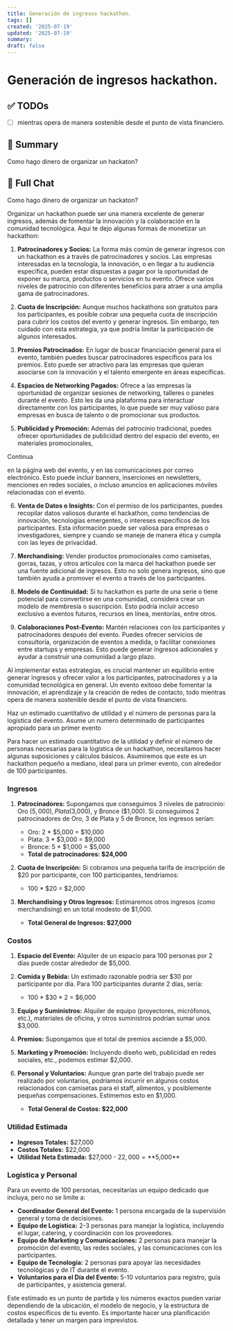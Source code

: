 ```yaml
---
title: Generación de ingresos hackathon.
tags: []
created: '2025-07-19'
updated: '2025-07-19'
summary:
draft: false
---
```


# Generación de ingresos hackathon.

## ✅ TODOs
- [ ] mientras opera de manera sostenible desde el punto de vista financiero.

## 📌 Summary
Como hago dinero de organizar un hackaton?

## 🧠 Full Chat


Como hago dinero de organizar un hackaton? 

Organizar un hackathon puede ser una manera excelente de generar ingresos, además de fomentar la innovación y la colaboración en la comunidad tecnológica. Aquí te dejo algunas formas de monetizar un hackathon:

1. **Patrocinadores y Socios:** La forma más común de generar ingresos con un hackathon es a través de patrocinadores y socios. Las empresas interesadas en la tecnología, la innovación, o en llegar a tu audiencia específica, pueden estar dispuestas a pagar por la oportunidad de exponer su marca, productos o servicios en tu evento. Ofrece varios niveles de patrocinio con diferentes beneficios para atraer a una amplia gama de patrocinadores.

2. **Cuota de Inscripción:** Aunque muchos hackathons son gratuitos para los participantes, es posible cobrar una pequeña cuota de inscripción para cubrir los costos del evento y generar ingresos. Sin embargo, ten cuidado con esta estrategia, ya que podría limitar la participación de algunos interesados.

3. **Premios Patrocinados:** En lugar de buscar financiación general para el evento, también puedes buscar patrocinadores específicos para los premios. Esto puede ser atractivo para las empresas que quieran asociarse con la innovación y el talento emergente en áreas específicas.

4. **Espacios de Networking Pagados:** Ofrece a las empresas la oportunidad de organizar sesiones de networking, talleres o paneles durante el evento. Esto les da una plataforma para interactuar directamente con los participantes, lo que puede ser muy valioso para empresas en busca de talento o de promocionar sus productos.

5. **Publicidad y Promoción:** Además del patrocinio tradicional, puedes ofrecer oportunidades de publicidad dentro del espacio del evento, en materiales promocionales,

Continua

en la página web del evento, y en las comunicaciones por correo electrónico. Esto puede incluir banners, inserciones en newsletters, menciones en redes sociales, o incluso anuncios en aplicaciones móviles relacionadas con el evento.

6. **Venta de Datos o Insights:** Con el permiso de los participantes, puedes recopilar datos valiosos durante el hackathon, como tendencias de innovación, tecnologías emergentes, o intereses específicos de los participantes. Esta información puede ser valiosa para empresas o investigadores, siempre y cuando se maneje de manera ética y cumpla con las leyes de privacidad.

7. **Merchandising:** Vender productos promocionales como camisetas, gorras, tazas, y otros artículos con la marca del hackathon puede ser una fuente adicional de ingresos. Esto no solo genera ingresos, sino que también ayuda a promover el evento a través de los participantes.

8. **Modelo de Continuidad:** Si tu hackathon es parte de una serie o tiene potencial para convertirse en una comunidad, considera crear un modelo de membresía o suscripción. Esto podría incluir acceso exclusivo a eventos futuros, recursos en línea, mentorías, entre otros.

9. **Colaboraciones Post-Evento:** Mantén relaciones con los participantes y patrocinadores después del evento. Puedes ofrecer servicios de consultoría, organización de eventos a medida, o facilitar conexiones entre startups y empresas. Esto puede generar ingresos adicionales y ayudar a construir una comunidad a largo plazo.

Al implementar estas estrategias, es crucial mantener un equilibrio entre generar ingresos y ofrecer valor a los participantes, patrocinadores y a la comunidad tecnológica en general. Un evento exitoso debe fomentar la innovación, el aprendizaje y la creación de redes de contacto, todo mientras opera de manera sostenible desde el punto de vista financiero.

Haz un estimado cuantitativo de utilidad y el número de personas para la logística del evento. Asume un numero determinado de participantes apropiado para un primer evento 

Para hacer un estimado cuantitativo de la utilidad y definir el número de personas necesarias para la logística de un hackathon, necesitamos hacer algunas suposiciones y cálculos básicos. Asumiremos que este es un hackathon pequeño a mediano, ideal para un primer evento, con alrededor de 100 participantes. 

### Ingresos

1. **Patrocinadores:** Supongamos que conseguimos 3 niveles de patrocinio: Oro ($5,000), Plata ($3,000), y Bronce ($1,000). Si conseguimos 2 patrocinadores de Oro, 3 de Plata y 5 de Bronce, los ingresos serían:
   - Oro: 2 * $5,000 = $10,000
   - Plata: 3 * $3,000 = $9,000
   - Bronce: 5 * $1,000 = $5,000
   - **Total de patrocinadores: $24,000**

2. **Cuota de Inscripción:** Si cobramos una pequeña tarifa de inscripción de $20 por participante, con 100 participantes, tendríamos:
   - 100 * $20 = $2,000

3. **Merchandising y Otros Ingresos:** Estimaremos otros ingresos (como merchandising) en un total modesto de $1,000.

   - **Total General de Ingresos: $27,000**

### Costos

1. **Espacio del Evento:** Alquiler de un espacio para 100 personas por 2 días puede costar alrededor de $5,000.

2. **Comida y Bebida:** Un estimado razonable podría ser $30 por participante por día. Para 100 participantes durante 2 días, sería:
   - 100 * $30 * 2 = $6,000

3. **Equipo y Suministros:** Alquiler de equipo (proyectores, micrófonos, etc.), materiales de oficina, y otros suministros podrían sumar unos $3,000.

4. **Premios:** Supongamos que el total de premios asciende a $5,000.

5. **Marketing y Promoción:** Incluyendo diseño web, publicidad en redes sociales, etc., podemos estimar $2,000.

6. **Personal y Voluntarios:** Aunque gran parte del trabajo puede ser realizado por voluntarios, podríamos incurrir en algunos costos relacionados con camisetas para el staff, alimentos, y posiblemente pequeñas compensaciones. Estimemos esto en $1,000.

   - **Total General de Costos: $22,000**

### Utilidad Estimada

- **Ingresos Totales:** $27,000
- **Costos Totales:** $22,000
- **Utilidad Neta Estimada:** $27,000 - $22,000 = **$5,000**

### Logística y Personal

Para un evento de 100 personas, necesitarías un equipo dedicado que incluya, pero no se limite a:

- **Coordinador General del Evento:** 1 persona encargada de la supervisión general y toma de decisiones.
- **Equipo de Logística:** 2-3 personas para manejar la logística, incluyendo el lugar, catering, y coordinación con los proveedores.
- **Equipo de Marketing y Comunicaciones:** 2 personas para manejar la promoción del evento, las redes sociales, y las comunicaciones con los participantes.
- **Equipo de Tecnología:** 2 personas para apoyar las necesidades tecnológicas y de IT durante el evento.
- **Voluntarios para el Día del Evento:** 5-10 voluntarios para registro, guía de participantes, y asistencia general.

Este estimado es un punto de partida y los números exactos pueden variar dependiendo de la ubicación, el modelo de negocio, y la estructura de costos específicos de tu evento. Es importante hacer una planificación detallada y tener un margen para imprevistos.